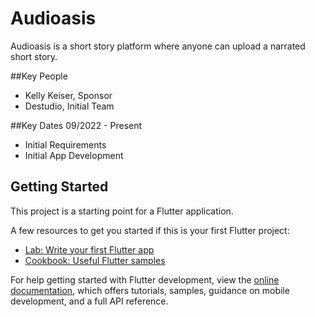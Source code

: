 # Audioasis

Audioasis is a short story platform where anyone can upload a narrated short story.

##Key People
- Kelly Keiser, Sponsor
- Destudio, Initial Team

##Key Dates
09/2022 - Present
- Initial Requirements
- Initial App Development

## Getting Started

This project is a starting point for a Flutter application.

A few resources to get you started if this is your first Flutter project:

- [Lab: Write your first Flutter app](https://docs.flutter.dev/get-started/codelab)
- [Cookbook: Useful Flutter samples](https://docs.flutter.dev/cookbook)

For help getting started with Flutter development, view the
[online documentation](https://docs.flutter.dev/), which offers tutorials,
samples, guidance on mobile development, and a full API reference.
